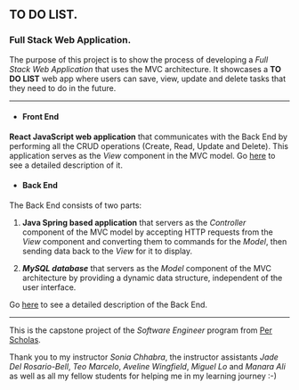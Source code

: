 ## TO DO LIST.
### Full Stack Web Application.

The purpose of this project is to show the process of developing a *Full Stack Web Application* that uses the MVC architecture. It showcases a **TO DO LIST** web app where users can save, view, update and delete tasks that they need to do in the future. 
____
* #### Front End ####
**React JavaScript web application** that communicates with the Back End by performing all the CRUD operations (Create, Read, Update and Delete). This application serves as the *View* component in the MVC model. Go [here](https://github.com/hjorozco/to-do-list-full-stack-application/tree/main/to-do-list-front-end) to see a detailed description of it. 

* #### Back End ####
The Back End consists of two parts: 

1. **Java Spring based application** that servers as the *Controller* component of the MVC model by accepting HTTP requests from the *View* component and converting them to commands for the *Model*, then sending data back to the *View* for it to display.

2. ***MySQL database*** that servers as the *Model* component of the MVC architecture by providing a dynamic data structure, independent of the user interface.

Go [here](https://github.com/hjorozco/to-do-list-full-stack-application/tree/main/to-do-list-back-end) to see a detailed description of the Back End.

___
This is the capstone project of the *Software Engineer* program from [Per Scholas](https://perscholas.org/courses/software-engineer/software-engineer-dallas/).

Thank you to my instructor *Sonia Chhabra*, the instructor assistants *Jade Del Rosario-Bell*, *Teo Marcelo*, *Aveline Wingfield*, *Miguel Lo* and *Manara Ali* as well as all my fellow students for helping me in my learning journey :-)
